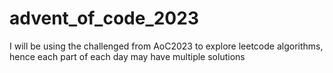 
# advent_of_code_2023

<p> I will be using the challenged from AoC2023 to explore leetcode algorithms, hence each part of each day may have multiple solutions </p>